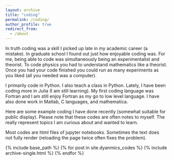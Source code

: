 ```yaml
---
layout: archive
title: "coding"
permalink: /coding/
author_profile: true
redirect_from:
  - /about
---
```


In truth coding was a skill I picked up late in my academic career (a mistake). In graduate school I found out just how enjoyable coding was. For me, being able to code was simultaneously being an experimentalist and theorist. To code physics you had to understand mathematics like a theorist. Once you had your code finished you could run as many experiments as you liked (all you needed was a computer).

I primarily code in Python. I also teach a class in Python. Lately, I have been coding more in Julia (I am still learning). My first coding language was Fortran and I am still enjoy Fortran as my go to low level language. I have also done work in Matlab, C languages, and mathematica.

Here are some example coding I have done recently (somewhat suitable for public display). Please note that these codes are often notes to myself. The really represent topics I am curious about and wanted to learn.

Most codes are html files of jupyter notebooks. Sometimes the text does not fully render (reloading the page twice often fixes the problem).



{% include base_path %}
{% for post in site.dyanmics_codes %}
  {% include archive-single.html %}
{% endfor %}
